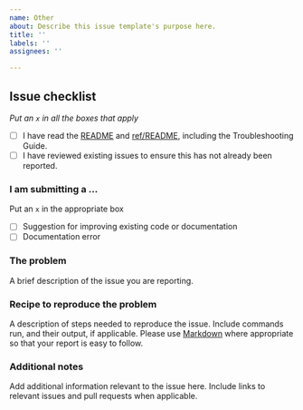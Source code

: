 ```yaml
---
name: Other
about: Describe this issue template's purpose here.
title: ''
labels: ''
assignees: ''

---
```


## Issue checklist
_Put an `x` in all the boxes that apply_

- [ ] I have read the [README](https://github.com/NOAA-GSL/SENA-yppm/blob/develop/README.md) and [ref/README](https://github.com/NOAA-GSL/SENA-yppm/blob/develop/ref/README.md), including the Troubleshooting Guide.
- [ ] I have reviewed existing issues to ensure this has not already been reported.

### I am submitting a ...

Put an `x` in the appropriate box

- [ ] Suggestion for improving existing code or documentation
- [ ] Documentation error

### The problem

A brief description of the issue you are reporting.

### Recipe to reproduce the problem

A description of steps needed to reproduce the issue. Include commands run, and their output, if applicable.  Please use [Markdown](https://guides.github.com/pdfs/markdown-cheatsheet-online.pdf) where appropriate so that your report is easy to follow.

### Additional notes

Add additional information relevant to the issue here. Include links to relevant issues and pull requests when applicable.
